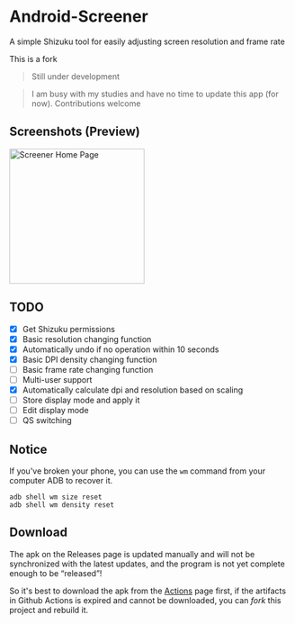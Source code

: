 # Android-Screener
A simple Shizuku tool for easily adjusting screen resolution and frame rate

This is a fork

> Still under development

> I am busy with my studies and have no time to update this app (for now). Contributions welcome

## Screenshots (Preview)

<img src="https://github.com/jiesou/Android-Screener/assets/84175239/9279a68e-8660-4119-b69a-31bb7b387c41" width="240px" alt="Screener Home Page">

## TODO

- [x] Get Shizuku permissions
- [x] Basic resolution changing function
- [x] Automatically undo if no operation within 10 seconds
- [x] Basic DPI density changing function
- [ ] Basic frame rate changing function
- [ ] Multi-user support
- [x] Automatically calculate dpi and resolution based on scaling
- [ ] Store display mode and apply it
- [ ] Edit display mode
- [ ] QS switching

## Notice

If you've broken your phone, you can use the `wm` command from your computer ADB to recover it.

```
adb shell wm size reset
adb shell wm density reset
```

## Download

The apk on the Releases page is updated manually and will not be synchronized with the latest updates, and the program is not yet complete enough to be “released”!

So it's best to download the apk from the [Actions](https://github.com/jiesou/Android-Screener/actions) page first, if the artifacts in Github Actions is expired and cannot be downloaded, you can *fork* this project and rebuild it.

